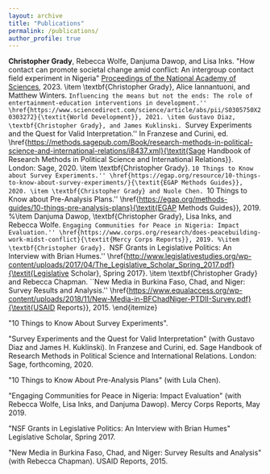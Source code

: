 ```yaml
---
layout: archive
title: "Publications"
permalink: /publications/
author_profile: true
---
```


**Christopher Grady**, Rebecca Wolfe, Danjuma Dawop, and Lisa Inks. "How contact can promote societal change amid conflict: An intergroup contact field experiment in Nigeria" [Proceedings of the National Academy of Sciences](https://www.pnas.org/doi/abs/10.1073/pnas.2304882120), 2023.
\item \textbf{Christopher Grady}, Alice Iannantuoni, and Matthew Winters. ``Influencing the means but not the ends: The role of entertainment-education interventions in development.'' \href{https://www.sciencedirect.com/science/article/abs/pii/S0305750X20303272}{\textit{World Development}}, 2021.
\item Gustavo Diaz, \textbf{Christopher Grady}, and James Kuklinski. ``Survey Experiments and the Quest for Valid Interpretation.''  In Franzese and Curini, ed. \href{https://methods.sagepub.com/Book/research-methods-in-political-science-and-international-relations/i8437.xml}{\textit{Sage Handbook of Research Methods in Political Science and International Relations}}.  London: Sage, 2020.
\item \textbf{Christopher Grady}. ``10 Things to Know about Survey Experiments.'' \href{https://egap.org/resource/10-things-to-know-about-survey-experiments/}{\textit{EGAP Methods Guides}}, 2020.
\item \textbf{Christopher Grady} and Nuole Chen. ``10 Things to Know about Pre-Analysis Plans.'' \href{https://egap.org/methods-guides/10-things-pre-analysis-plans}{\textit{EGAP Methods Guides}}, 2019.
%\item Danjuma Dawop, \textbf{Christopher Grady}, Lisa Inks, and Rebecca Wolfe. ``Engaging Communities for Peace in Nigeria: Impact Evaluation.'' \href{https://www.corps.org/research/does-peacebuilding-work-midst-conflict}{\textit{Mercy Corps Reports}}, 2019.
%\item \textbf{Christopher Grady}. ``NSF Grants in Legislative Politics: An Interview with Brian Humes.'' \href{http://www.legislativestudies.org/wp-content/uploads/2017/04/The_Legislative_Scholar_Spring_2017.pdf}{\textit{Legislative Scholar}, Spring 2017}.
\item \textbf{Christopher Grady} and Rebecca Chapman. ``New Media in Burkina Faso, Chad, and Niger: Survey Results and Analysis.'' \href{https://www.equalaccess.org/wp-content/uploads/2018/11/New-Media-in-BFChadNiger-PTDII-Survey.pdf}{\textit{USAID Reports}}, 2015.
\end{itemize}

"10 Things to Know About Survey Experiments".

"Survey Experiments and the Quest for Valid Interpretation" (with Gustavo
Diaz and James H. Kuklinski). In Franzese and Curini, ed. Sage Handbook of
Research Methods in Political Science and International Relations. London:
Sage, forthcoming, 2020.

"10 Things to Know About Pre-Analysis Plans" (with Lula Chen).

"Engaging Communities for Peace in Nigeria: Impact Evaluation" (with
Rebecca Wolfe, Lisa Inks, and Danjuma Dawop). Mercy Corps Reports,
May 2019.

"NSF Grants in Legislative Politics: An Interview with Brian Humes" Legislative
Scholar, Spring 2017.

"New Media in Burkina Faso, Chad, and Niger: Survey Results and Analysis"
(with Rebecca Chapman). USAID Reports, 2015.

<!--
{% if author.googlescholar %}
  You can also find my articles on <u><a href="{{author.googlescholar}}">my Google Scholar profile</a>.</u>
{% endif %}
{% include base_path %}
{% for post in site.publications reversed %}
  {% include archive-single.html %}
{% endfor %}
-->
